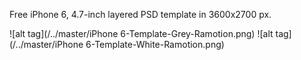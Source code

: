 Free iPhone 6, 4.7-inch layered PSD template in 3600x2700 px.

![alt tag](/../master/iPhone 6-Template-Grey-Ramotion.png)
![alt tag](/../master/iPhone 6-Template-White-Ramotion.png)

